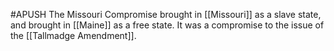 #APUSH 
The Missouri Compromise brought in [[Missouri]] as a slave state, and brought in [[Maine]] as a free state. It was a compromise to the issue of the [[Tallmadge Amendment]].